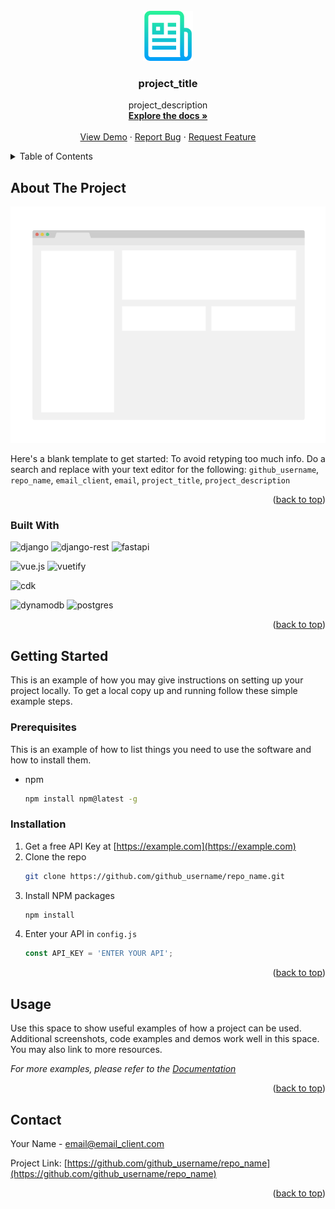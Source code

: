 <!-- PROJECT LOGO -->
<br />
<div align="center">
  <a href="https://github.com/github_username/repo_name">
    <img src="docs/images/logo.png" alt="Logo" width="80" height="80">
  </a>

<h3 align="center">project_title</h3>

  <p align="center">
    project_description
    <br />
    <a href="https://github.com/github_username/repo_name"><strong>Explore the docs »</strong></a>
    <br />
    <br />
    <a href="https://github.com/github_username/repo_name">View Demo</a>
    ·
    <a href="https://github.com/github_username/repo_name/issues">Report Bug</a>
    ·
    <a href="https://github.com/github_username/repo_name/issues">Request Feature</a>
  </p>
</div>



<!-- TABLE OF CONTENTS -->
<details>
  <summary>Table of Contents</summary>
  <ol>
    <li>
      <a href="#about-the-project">About The Project</a>
      <ul>
        <li><a href="#built-with">Built With</a></li>
      </ul>
    </li>
    <li>
      <a href="#getting-started">Getting Started</a>
      <ul>
        <li><a href="#prerequisites">Prerequisites</a></li>
        <li><a href="#installation">Installation</a></li>
      </ul>
    </li>
    <li><a href="#usage">Usage</a></li>
  </ol>
</details>



<!-- ABOUT THE PROJECT -->
## About The Project

[![Product Name Screen Shot][product-screenshot]](https://example.com)

Here's a blank template to get started: To avoid retyping too much info. Do a search and replace with your text editor for the following: `github_username`, `repo_name`, `email_client`, `email`, `project_title`, `project_description`

<p align="right">(<a href="#readme-top">back to top</a>)</p>



### Built With

![django][django]
![django-rest][django-rest]
![fastapi][fastapi]

![vue.js][vue.js]
![vuetify][vuetify]

![cdk][cdk]

![dynamodb][dynamodb]
![postgres][postgres]


<p align="right">(<a href="#readme-top">back to top</a>)</p>



<!-- GETTING STARTED -->
## Getting Started

This is an example of how you may give instructions on setting up your project locally.
To get a local copy up and running follow these simple example steps.

### Prerequisites

This is an example of how to list things you need to use the software and how to install them.
* npm
  ```sh
  npm install npm@latest -g
  ```

### Installation

1. Get a free API Key at [https://example.com](https://example.com)
2. Clone the repo
   ```sh
   git clone https://github.com/github_username/repo_name.git
   ```
3. Install NPM packages
   ```sh
   npm install
   ```
4. Enter your API in `config.js`
   ```js
   const API_KEY = 'ENTER YOUR API';
   ```

<p align="right">(<a href="#readme-top">back to top</a>)</p>



<!-- USAGE EXAMPLES -->
## Usage

Use this space to show useful examples of how a project can be used. Additional screenshots, code examples and demos work well in this space. You may also link to more resources.

_For more examples, please refer to the [Documentation](https://example.com)_

<p align="right">(<a href="#readme-top">back to top</a>)</p>



<!-- CONTACT -->
## Contact

Your Name - email@email_client.com

Project Link: [https://github.com/github_username/repo_name](https://github.com/github_username/repo_name)

<p align="right">(<a href="#readme-top">back to top</a>)</p>


<!-- MARKDOWN LINKS & IMAGES -->
<!-- https://www.markdownguide.org/basic-syntax/#reference-style-links -->
[django]: https://img.shields.io/badge/django-%23092E20.svg?style=for-the-badge&logo=django&logoColor=white
[django-rest]: https://img.shields.io/badge/DJANGO-REST-ff1709?style=for-the-badge&logo=django&logoColor=white&color=ff1709&labelColor=gray
[fastapi]: https://img.shields.io/badge/FastAPI-005571?style=for-the-badge&logo=fastapi
[vue.js]: https://img.shields.io/badge/vuejs-%2335495e.svg?style=for-the-badge&logo=vuedotjs&logoColor=%234FC08D
[vuetify]: https://img.shields.io/badge/Vuetify-1867C0?style=for-the-badge&logo=vuetify&logoColor=AEDDFF
[cdk]: https://img.shields.io/badge/cdk-%23FF9900.svg?style=for-the-badge&logo=amazon-aws&logoColor=white
[dynamodb]: https://img.shields.io/badge/Amazon%20DynamoDB-4053D6?style=for-the-badge&logo=Amazon%20DynamoDB&logoColor=white
[postgres]: https://img.shields.io/badge/postgres-%23316192.svg?style=for-the-badge&logo=postgresql&logoColor=white

[product-screenshot]: docs/images/screenshot.png